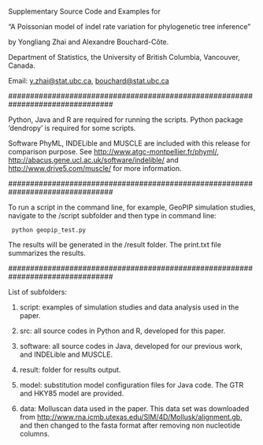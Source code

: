 Supplementary Source Code and Examples for 

“A Poissonian model of indel rate variation for phylogenetic tree inference”

by Yongliang Zhai and Alexandre Bouchard-Côte.

Department of Statistics, the University of British Columbia, Vancouver, Canada.

Email: y.zhai@stat.ubc.ca, bouchard@stat.ubc.ca

################################################################################

Python, Java and R are required for running the scripts. Python package ‘dendropy’ is required for some scripts.

Software PhyML, INDELible and MUSCLE are included with this release for comparison purpose. See http://www.atgc-montpellier.fr/phyml/, http://abacus.gene.ucl.ac.uk/software/indelible/ and http://www.drive5.com/muscle/ for more information.

################################################################################

To run a script in the command line, for example, GeoPIP simulation studies, navigate to the /script subfolder and then type in command line:

     python geopip_test.py

The results will be generated in the /result folder. The print.txt file summarizes the results. 

################################################################################

List of subfolders:

1. script: examples of simulation studies and data analysis used in the paper.

2. src: all source codes in Python and R, developed for this paper.

3. software: all source codes in Java, developed for our previous work, and INDELible and MUSCLE.

4. result: folder for results output.

5. model: substitution model configuration files for Java code. The GTR and HKY85 model are provided.

6. data: Molluscan data used in the paper. This data set was downloaded from http://www.rna.icmb.utexas.edu/SIM/4D/Mollusk/alignment.gb, and then changed to the fasta format after removing non nucleotide columns.
